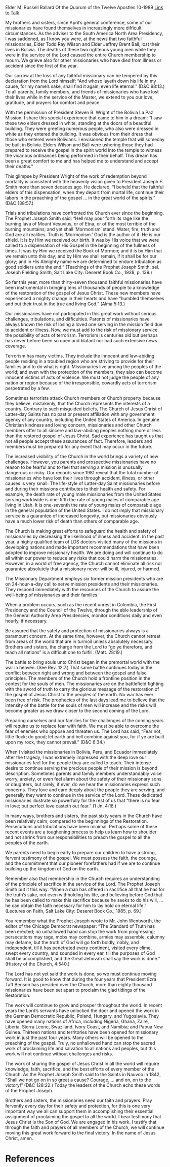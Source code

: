 Elder M. Russell Ballard
Of the Quorum of the Twelve Apostles
10-1989
[Link to Talk](https://www.churchofjesuschrist.org/study/general-conference/1989/10/duties-rewards-and-risks?lang=eng)

My brothers and sisters, since April’s general conference, some of our missionaries have found themselves in increasingly more difficult circumstances. As the adviser to the South America North Area Presidency, I was saddened, as I know you were, at the news that two faithful missionaries, Elder Todd Ray Wilson and Elder Jeffrey Brent Ball, lost their lives in Bolivia. The deaths of these two righteous young men while they were in the service of the Lord caused the entire Church membership to mourn. We grieve also for other missionaries who have died from illness or accident since the first of the year.

Our sorrow at the loss of any faithful missionary can be tempered by this declaration from the Lord himself: “And whoso layeth down his life in my cause, for my name’s sake, shall find it again, even life eternal.” (D&C 98:13.) To all parents, family members, and friends of missionaries who have lost their lives while in the service of the Master, we extend to you our love, gratitude, and prayers for comfort and peace.

With the permission of President Steven B. Wright of the Bolivia La Paz Mission, I share this special experience that came to him in a dream: “I saw these two elders dressed in white, standing at the doors of a beautiful building. They were greeting numerous people, who also were dressed in white as they entered the building. It was obvious from their dress that those who entered were Bolivians. I envisioned the temple that will someday be built in Bolivia. Elders Wilson and Ball were ushering those they had prepared to receive the gospel in the spirit world into the temple to witness the vicarious ordinances being performed in their behalf. This dream has been a great comfort to me and has helped me to understand and accept their deaths.”

This glimpse by President Wright of the work of redemption beyond mortality is consistent with the heavenly vision given to President Joseph F. Smith more than seven decades ago. He declared, “I beheld that the faithful elders of this dispensation, when they depart from mortal life, continue their labors in the preaching of the gospel … in the great world of the spirits.” (D&C 138:57.)

Trials and tribulations have confronted the Church ever since the beginning. The Prophet Joseph Smith said: “Hell may pour forth its rage like the burning lava of Mount Vesuvius, or of Etna, or of the most terrible of the burning mountains; and yet shall ‘Mormonism’ stand. Water, fire, truth and God are all realities. Truth is ‘Mormonism.’ God is the author of it. He is our shield. It is by Him we received our birth. It was by His voice that we were called to a dispensation of His Gospel in the beginning of the fullness of times. It was by Him we received the Book of Mormon; and it is by Him that we remain unto this day; and by Him we shall remain, if it shall be for our glory; and in His Almighty name we are determined to endure tribulation as good soldiers unto the end.” (Teachings of the Prophet Joseph Smith, sel. Joseph Fielding Smith, Salt Lake City: Deseret Book Co., 1938, p. 139.)

So far this year, more than thirty-seven thousand faithful missionaries have been instrumental in bringing tens of thousands of people to a knowledge of the restoration of the gospel of Jesus Christ. These new members have experienced a mighty change in their hearts and have “humbled themselves and put their trust in the true and living God.” (Alma 5:13.)

Our missionaries have not participated in this great work without serious challenges, tribulations, and difficulties. Parents of missionaries have always known the risk of losing a loved one serving in the mission field due to accident or illness. Now, we must add to the risk of missionary service the possibility of acts of terrorism. Terrorism is centuries old but perhaps has never before been so open and blatant nor had such extensive news coverage.

Terrorism has many victims. They include the innocent and law-abiding people residing in a troubled region who are striving to provide for their families and to do what is right. Missionaries live among the peoples of the world; and even with the protection of the members, they also can become innocent victims of acts of violence. We must not judge the people of any nation or region because of the irresponsible, cowardly acts of terrorism perpetrated by a few.

Sometimes terrorists attack Church members or Church property because they believe, mistakenly, that the Church represents the interests of a country. Contrary to such misguided beliefs, The Church of Jesus Christ of Latter-day Saints has no past or present affiliation with any government agency of any country, including the United States of America. In genuine Christian kindness and loving concern, missionaries and other Church members offer to all sincere and law-abiding peoples nothing more or less than the restored gospel of Jesus Christ. Sad experience has taught us that not all people accept these assurances of fact. Therefore, leaders and members must be prepared for any event that may occur in the future.

The increased visibility of the Church in the world brings a variety of new challenges. However, you parents and prospective missionaries have no reason to be fearful and to feel that serving a mission is unusually dangerous or risky. Our records since 1981 reveal that the total number of missionaries who have lost their lives through accident, illness, or other causes is very small. The life-style of Latter-day Saint missionaries before and during their missions contributes to their health and safety. For example, the death rate of young male missionaries from the United States serving worldwide is one-fifth the rate of young males of comparable age living in Utah. It is one-seventh the rate of young males of comparable age in the general population of the United States. I do not imply that missionary service is a guarantee of increased longevity, but missionaries obviously have a much lower risk of death than others of comparable age.

The Church is making great efforts to safeguard the health and safety of missionaries by decreasing the likelihood of illness and accident. In the past year, a highly qualified team of LDS doctors visited many of the missions in developing nations and made important recommendations that have been adopted to improve missionary health. We are doing and will continue to do all within our power to reduce any risks that could harm the missionaries. However, in a world of free agency, the Church cannot eliminate all risk nor guarantee absolutely that a missionary never will be ill, injured, or harmed.

The Missionary Department employs six former mission presidents who are on 24-hour-a-day call to serve mission presidents and their missionaries. They respond immediately with the resources of the Church to assure the well-being of missionaries and their families.

When a problem occurs, such as the recent unrest in Colombia, the First Presidency and the Council of the Twelve, through the able leadership of the General Authority Area Presidencies, monitor conditions daily and even hourly, if necessary.

Be assured that the safety and protection of missionaries always is a paramount concern. At the same time, however, the Church cannot retreat from areas of the world that are in turmoil unless absolutely necessary. Brothers and sisters, the charge from the Lord to “go ye therefore, and teach all nations” is a difficult one to fulfill. (Matt. 28:19.)

The battle to bring souls unto Christ began in the premortal world with the war in heaven. (See Rev. 12:7.) That same battle continues today in the conflict between right and wrong and between the gospel and false principles. The members of the Church hold a frontline position in the contest for the souls of men. The missionaries are on the battlefield fighting with the sword of truth to carry the glorious message of the restoration of the gospel of Jesus Christ to the peoples of the earth. No war has ever been free of risk. The prophecies of the last days lead me to believe that the intensity of the battle for the souls of men will increase and the risks will become greater as we draw closer to the second coming of the Lord.

Preparing ourselves and our families for the challenges of the coming years will require us to replace fear with faith. We must be able to overcome the fear of enemies who oppose and threaten us. The Lord has said, “Fear not, little flock; do good; let earth and hell combine against you, for if ye are built upon my rock, they cannot prevail.” (D&C 6:34.)

When I visited the missionaries in Bolivia, Peru, and Ecuador immediately after the tragedy, I was extremely impressed with the deep love our missionaries feel for the people they are called to teach. Their intense desire to continue serving the precious people of their mission is beyond description. Sometimes parents and family members understandably voice worry, anxiety, or even feel alarm about the safety of their missionary sons or daughters, but rarely, if ever, do we hear the missionaries express such concerns. They love and care deeply about the people they are serving, and generally they want to continue in the service of the Lord. These dedicated missionaries illustrate so powerfully for the rest of us that “there is no fear in love; but perfect love casteth out fear.” (1 Jn. 4:18.)

In many ways, brothers and sisters, the past sixty years in the Church have been relatively calm, compared to the beginnings of the Restoration. Persecutions and tribulations have been minimal. Perhaps some of these recent events are a toughening process to help us learn how to shoulder and not shrink from our responsibilities to preach the gospel to all the peoples of the earth.

We parents need to begin early to prepare our children to have a strong, fervent testimony of the gospel. We must possess the faith, the courage, and the commitment that our pioneer forefathers had if we are to continue building up the kingdom of God on the earth.

Remember also that membership in the Church requires an understanding of the principle of sacrifice in the service of the Lord. The Prophet Joseph Smith put it this way: “When a man has offered in sacrifice all that he has for the truth’s sake, not even withholding his life, and believing before God that he has been called to make this sacrifice because he seeks to do his will, … he can obtain the faith necessary for him to lay hold on eternal life.” (Lectures on Faith, Salt Lake City: Deseret Book Co., 1985, p. 69.)

You remember what the Prophet Joseph wrote to Mr. John Wentworth, the editor of the Chicago Democrat newspaper: “The Standard of Truth has been erected; no unhallowed hand can stop the work from progressing; persecutions may rage, mobs may combine, armies may assemble, calumny may defame, but the truth of God will go forth boldly, nobly, and independent, till it has penetrated every continent, visited every clime, swept every country, and sounded in every ear, till the purposes of God shall be accomplished, and the Great Jehovah shall say the work is done.” (History of the Church, 4:540.)

The Lord has not yet said the work is done, so we must continue moving forward. It is good to know that during the four years that President Ezra Taft Benson has presided over the Church, more than eighty thousand missionaries have been set apart to proclaim the glad tidings of the Restoration.

The work will continue to grow and prosper throughout the world. In recent years the Lord’s servants have unlocked the door and opened the work in the German Democratic Republic, Poland, Hungary, and Yugoslavia. They have opened many nations of Africa, including Nigeria, Ghana, Zaire, Liberia, Sierra Leone, Swaziland, Ivory Coast, and Namibia; and Papua New Guinea. Thirteen nations and territories have been opened for missionary work in just the past four years. Many others will be opened to the preaching of the gospel. Truly, no unhallowed hand can stop the sacred work of proclaiming life and salvation to all nations and peoples, but this work will not continue without challenges and risks.

The work of sharing the gospel of Jesus Christ in all the world will require knowledge, faith, sacrifice, and the best efforts of every member of the Church. As the Prophet Joseph Smith said to the Saints in Nauvoo in 1842, “Shall we not go on in so great a cause? Courage, … and on, on to the victory!” (D&C 128:22.) Today the leaders of the Church echo these words of the Prophet Joseph.

Brothers and sisters, the missionaries need our faith and prayers. Pray fervently every day for their safety and protection, for this is one very important way we all can support them in accomplishing their essential assignment of proclaiming the gospel to all the world. I bear testimony that Jesus Christ is the Son of God. We are engaged in his work. I testify that through the faith and prayers of all members of the Church, we will continue moving this great work forward to the final victory. In the name of Jesus Christ, amen.

# References
